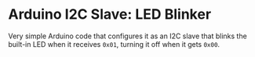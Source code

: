 Arduino I2C Slave: LED Blinker
==============================

Very simple Arduino code that configures it as an I2C slave that blinks the built-in LED when it receives `0x01`, turning it off when it gets `0x00`.

